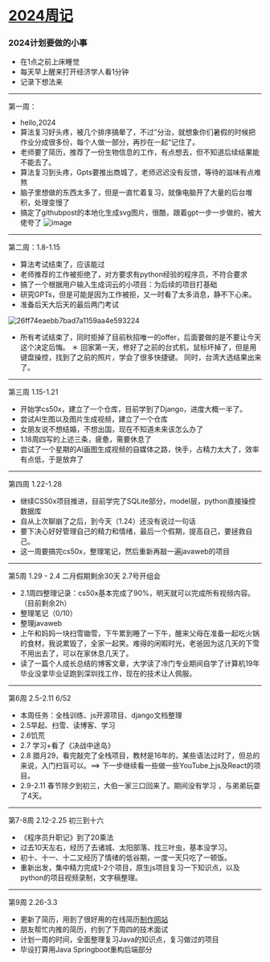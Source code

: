 # [2024周记](https://github.com/QiYongchuan/MyGitBlog/issues/59)

### 2024计划要做的小事
- 在1点之前上床睡觉
- 每天早上醒来打开经济学人看1分钟
- 记录下想法来

---

第一周：
* hello,2024
* 算法复习好头疼，被几个排序搞晕了，不过”分治，就想象你们暑假的时候把作业分成很多份，每个人做一部分，再抄在一起“记住了。
* 老师要了简历，推荐了一份生物信息的工作，有点想去，但不知道后续结果能不能去了。
* 算法复习到头疼，Gpts要推出商城了，老师迟迟没有反馈，等待的滋味有点难熬
* 脑子里想做的东西太多了，但是一直忙着复习，就像电脑开了大量的后台堆积，处理变慢了
* 搞定了githubpost的本地化生成svg图片，很酷，跟着gpt一步一步做的，被大佬夸了
![image](https://github.com/QiYongchuan/MyGitBlog/assets/105039020/9de398bc-4026-4f00-964c-793882e5872a)



---

第二周：1.8-1.15
* 算法考试结束了，应该能过
* 老师推荐的工作被拒绝了，对方要求有python经验的程序员，不符合要求
* 搞了一个根据用户输入生成词云的小项目：为后续的项目打基础
* 研究GPTs，但是可能是因为工作被拒，又一时看了太多消息，静不下心来。
* 准备后天大后天的最后两门考试

![26ff74eaebb7bad7a1159aa4e593224](https://github.com/QiYongchuan/MyGitBlog/assets/105039020/6a6d10d9-84e9-408c-9ed0-cedff6563a20)

* 所有考试结束了，同时拒掉了目前秋招唯一的offer，后面要做的是不要让今天这个决定后悔。
＊ 回家第一天，修好了之前的台式机，鼠标坏掉了，但是用键盘操控，找到了之前的照片，学会了很多快捷键。  同时，台湾大选结果出来了。



---

第三周 1.15-1.21

* 开始学cs50x，建立了一个仓库，目前学到了Django，进度大概一半了。
* 尝试AI生图以及图片生成视频，建立了一个仓库
* 女朋友说不想结婚，不想出国，现在不知道未来该怎么办了
* 1.18周四写的上述三条，疲惫，需要休息了
* 尝试了一个星期的AI画图生成视频的自媒体之路，快手，占精力太大了，效率有点低，于是放弃了

---

第四周 1.22-1.28
* 继续CS50x项目推进，目前学完了SQLite部分，model层，python直接操控数据库
* 自从上次聊崩了之后，到今天（1.24）还没有说过一句话
* 要下决心好好管理自己的精力和情绪，最后一个假期，提高自己，要拯救自己。
* 这一周要搞完cs50x，整理笔记，然后重新再敲一遍javaweb的项目


---

第5周 1.29 - 2.4     二月假期剩余30天  2.7号开组会
* 2.1周四整理记录：cs50x基本完成了90%，明天就可以完成所有视频内容。（目前剩余2h）
* 整理笔记（0/10）
* 整理javaweb
* 上午和妈妈一块扫雪锄雪，下午累到睡了一下午，醒来父母在准备一起吃火锅的食材，我说累毁了，全家一起笑。难得的闲暇时光，老爸因为这几天的下雪不用出去了，可以在家休息几天了。
* 读了一篇个人成长总结的博客文章，大学读了冷门专业期间自学了计算机19年毕业没拿毕业证跑到深圳找工作，现在的技术让人佩服。

---

第6周  2.5-2.11   6/52
* 本周任务：全栈训练、js开源项目、django文档整理
* 2.5早起、扫雪、读博客、学习
* 2.6饥荒
* 2.7 学习+看了《决战中途岛》
* 2.8 腊月29，看完敲完了全栈项目，教材是16年的，某些语法过时了，但总的来说，入门扫盲可以。==> 下一步继续看一些做一些YouTube上js及React的项目。
* 2.9-2.11 春节除夕到初三，大伯一家三口回来了。期间没有学习 ，与弟弟玩耍了4天。

---

第7-8周 2.12-2.25 初三到十六
* 《程序员升职记》到了20乘法
* 过去10天左右，经历了去诸城、太阳部落、找三叶虫，基本没学习。
* 初十、十一、十二又经历了情绪的低谷期，一度一天只吃了一顿饭。
* 重新出发，集中精力完成1-2个项目，原生js项目复习一下知识点，以及python的项目视频录制，文字稿整理。

---

第9周 2.26-3.3
* 更新了简历，用到了很好用的在线简历[制作网站](https://www.mujicv.com/editor/?id=120903)
* 朋友帮忙内推的简历，约到了下周四的技术面试
* 计划一周的时间，全面整理复习Java的知识点，复习做过的项目
* 毕设打算用Java Springboot重构后端部分
